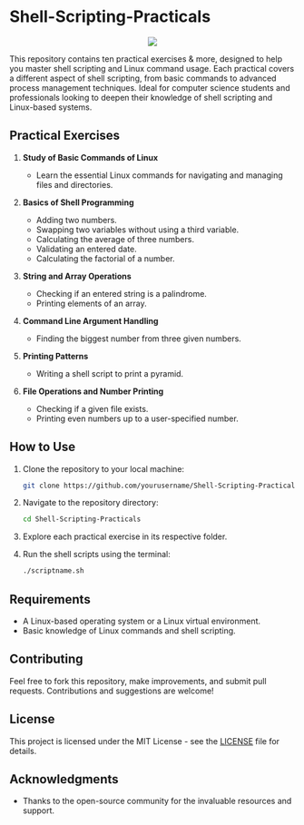 # Shell-Scripting-Practicals

<div align="center">
<a href="https://skillicons.dev">
<img src="https://skillicons.dev/icons?i=linux,bash,git,powershell,windows" />
</a>
</div>

This repository contains ten practical exercises & more, designed to help you master shell scripting and Linux command usage. Each practical covers a different aspect of shell scripting, from basic commands to advanced process management techniques. Ideal for computer science students and professionals looking to deepen their knowledge of shell scripting and Linux-based systems.

## Practical Exercises

1. **Study of Basic Commands of Linux**
   - Learn the essential Linux commands for navigating and managing files and directories.

2. **Basics of Shell Programming**
   - Adding two numbers.
   - Swapping two variables without using a third variable.
   - Calculating the average of three numbers.
   - Validating an entered date.
   - Calculating the factorial of a number.

3. **String and Array Operations**
   - Checking if an entered string is a palindrome.
   - Printing elements of an array.

4. **Command Line Argument Handling**
   - Finding the biggest number from three given numbers.

5. **Printing Patterns**
   - Writing a shell script to print a pyramid.

6. **File Operations and Number Printing**
   - Checking if a given file exists.
   - Printing even numbers up to a user-specified number.

## How to Use

1. Clone the repository to your local machine:
    ```sh
    git clone https://github.com/yourusername/Shell-Scripting-Practicals.git
    ```

2. Navigate to the repository directory:
    ```sh
    cd Shell-Scripting-Practicals
    ```

3. Explore each practical exercise in its respective folder.

4. Run the shell scripts using the terminal:
    ```sh
    ./scriptname.sh
    ```

## Requirements

- A Linux-based operating system or a Linux virtual environment.
- Basic knowledge of Linux commands and shell scripting.

## Contributing

Feel free to fork this repository, make improvements, and submit pull requests. Contributions and suggestions are welcome!

## License

This project is licensed under the MIT License - see the [LICENSE](LICENSE) file for details.

## Acknowledgments

- Thanks to the open-source community for the invaluable resources and support.
